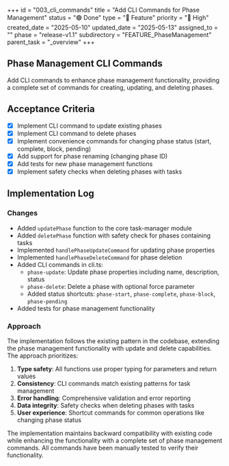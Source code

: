 +++
id = "003_cli_commands"
title = "Add CLI Commands for Phase Management"
status = "🟢 Done"
type = "🌟 Feature"
priority = "🔼 High"
created_date = "2025-05-10"
updated_date = "2025-05-13"
assigned_to = ""
phase = "release-v1.1"
subdirectory = "FEATURE_PhaseManagement"
parent_task = "_overview"
+++

## Phase Management CLI Commands

Add CLI commands to enhance phase management functionality, providing a complete set of commands for creating, updating, and deleting phases.

## Acceptance Criteria

- [x] Implement CLI command to update existing phases
- [x] Implement CLI command to delete phases
- [x] Implement convenience commands for changing phase status (start, complete, block, pending)
- [x] Add support for phase renaming (changing phase ID)
- [x] Add tests for new phase management functions
- [x] Implement safety checks when deleting phases with tasks

## Implementation Log

### Changes

- Added `updatePhase` function to the core task-manager module 
- Added `deletePhase` function with safety check for phases containing tasks
- Implemented `handlePhaseUpdateCommand` for updating phase properties
- Implemented `handlePhaseDeleteCommand` for phase deletion
- Added CLI commands in cli.ts:
  - `phase-update`: Update phase properties including name, description, status
  - `phase-delete`: Delete a phase with optional force parameter
  - Added status shortcuts: `phase-start`, `phase-complete`, `phase-block`, `phase-pending`
- Added tests for phase management functionality

### Approach

The implementation follows the existing pattern in the codebase, extending the phase management functionality with update and delete capabilities. The approach prioritizes:

1. **Type safety**: All functions use proper typing for parameters and return values
2. **Consistency**: CLI commands match existing patterns for task management
3. **Error handling**: Comprehensive validation and error reporting
4. **Data integrity**: Safety checks when deleting phases with tasks
5. **User experience**: Shortcut commands for common operations like changing phase status

The implementation maintains backward compatibility with existing code while enhancing the functionality with a complete set of phase management commands. All commands have been manually tested to verify their functionality.
